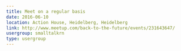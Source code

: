 ```yaml
---
title: Meet on a regular basis
date: 2016-06-10
location: Action House, Heidelberg, Heidelberg
link: http://www.meetup.com/back-to-the-future/events/231643647/
usergroup: smalltalkrn
type: usergroup
---
```

